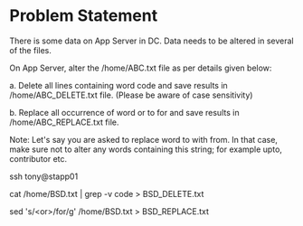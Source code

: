 # Problem Statement
There is some data on App Server in DC. Data needs to be altered in several of the files. 

On App Server, alter the /home/ABC.txt file as per details given below:

a. Delete all lines containing word code and save results in /home/ABC_DELETE.txt file. (Please be aware of case sensitivity)

b. Replace all occurrence of word or to for and save results in /home/ABC_REPLACE.txt file.

Note: Let's say you are asked to replace word to with from. In that case, make sure not to alter any words containing this string; for example upto, contributor etc.


ssh tony@stapp01

cat /home/BSD.txt | grep -v code > BSD_DELETE.txt

sed 's/\<or\>/for/g' /home/BSD.txt > BSD_REPLACE.txt


